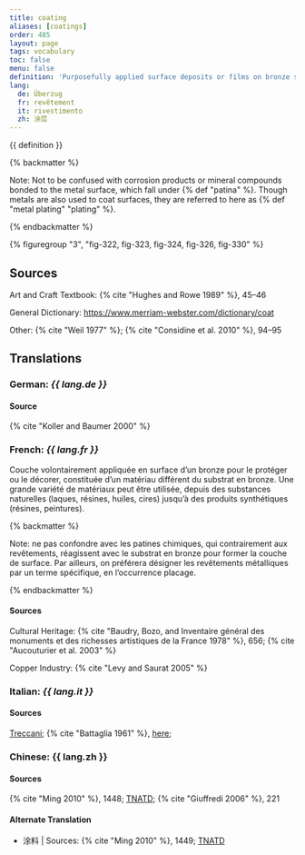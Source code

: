 ```yaml
---
title: coating
aliases: [coatings]
order: 485
layout: page
tags: vocabulary
toc: false
menu: false
definition: 'Purposefully applied surface deposits or films on bronze sculpture that consist of materials chemically different from the metal substrate. Their composition can vary widely, ranging from natural substances such as lacquer, resin, oil, and wax to synthetic resins. Coatings may be decorative and/or protective. In the study of Renaissance bronzes, for example, applied lacquer-like coatings are often referred to as “organic patinas.”'
lang:
  de: Überzug
  fr: revêtement
  it: rivestimento
  zh: 涂层
---
```


{{ definition }}

{% backmatter %}

Note: Not to be confused with corrosion products or mineral compounds bonded to the metal surface, which fall under {% def "patina" %}. Though metals are also used to coat surfaces, they are referred to here as {% def "metal plating" "plating" %}.

{% endbackmatter %}

{% figuregroup "3", "fig-322, fig-323, fig-324, fig-326, fig-330" %}

## Sources

Art and Craft Textbook: {% cite "Hughes and Rowe 1989" %}, 45–46

General Dictionary: <https://www.merriam-webster.com/dictionary/coat>

Other: {% cite "Weil 1977" %}; {% cite "Considine et al. 2010" %}, 94–95

## Translations

<div class="accordion">

### **German**: *{{ lang.de }}*

#### Source

{% cite "Koller and Baumer 2000" %}

### **French**: *{{ lang.fr }}*

Couche volontairement appliquée en surface d’un bronze pour le protéger ou le décorer, constituée d’un matériau différent du substrat en bronze. Une grande variété de matériaux peut être utilisée, depuis des substances naturelles (laques, résines, huiles, cires) jusqu’à des produits synthétiques (résines, peintures).

{% backmatter %}

Note: ne pas confondre avec les patines chimiques, qui contrairement aux revêtements, réagissent avec le substrat en bronze pour former la couche de surface. Par ailleurs, on préférera désigner les revêtements métalliques par un terme spécifique, en l’occurrence placage.

{% endbackmatter %}

#### Sources

Cultural Heritage: {% cite "Baudry, Bozo, and Inventaire général des monuments et des richesses artistiques de la France 1978" %}, 656; {% cite "Aucouturier et al. 2003" %}

Copper Industry: {% cite "Levy and Saurat 2005" %}

### **Italian**: *{{ lang.it }}*

#### Sources

[Treccani](https://www.treccani.it/vocabolario/rivestimento); {% cite "Battaglia 1961" %}, [here](http://www.gdli.it/pdf_viewer/Scripts/pdf.js/web/viewer.asp?file=/PDF/GDLI16/GDLI_16_ocr_1065.pdf&parola=rivestimento);

### **Chinese**: {{ lang.zh }}

#### Sources

{% cite "Ming 2010" %}, 1448; [TNATD](https://terms.naer.edu.tw/detail/207700/?index=8); {% cite "Giuffredi 2006" %}, 221

#### Alternate Translation

- 涂料 | Sources: {% cite "Ming 2010" %}, 1449; [TNATD](https://terms.naer.edu.tw/detail/627946/?index=6)

</div>
